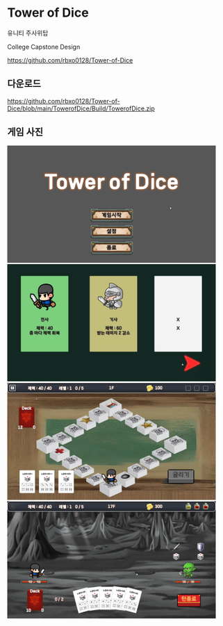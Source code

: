 # Tower of Dice
유니티 주사위탑


College Capstone Design


https://github.com/rbxo0128/Tower-of-Dice


## 다운로드

https://github.com/rbxo0128/Tower-of-Dice/blob/main/TowerofDice/Build/TowerofDice.zip


## 게임 사진

<img src="https://github.com/rbxo0128/Tower-of-Dice/blob/main/Tower%20of%20Dice/Image/Main.jpg"  width="480" height="270"/>


<img src="https://github.com/rbxo0128/Tower-of-Dice/blob/main/Tower%20of%20Dice/Image/Job.jpg"  width="480" height="270"/>


<img src="https://github.com/rbxo0128/Tower-of-Dice/blob/main/Tower%20of%20Dice/Image/Stage.jpg"  width="480" height="270"/>


<img src="https://github.com/rbxo0128/Tower-of-Dice/blob/main/Tower%20of%20Dice/Image/Battle.jpg"  width="480" height="270"/>
